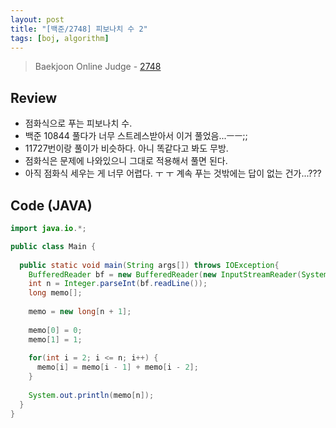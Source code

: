 ```yaml
---
layout: post
title: "[백준/2748] 피보나치 수 2"
tags: [boj, algorithm]
---
```

> Baekjoon Online Judge - [2748](https://www.acmicpc.net/problem/2748)

## Review
* 점화식으로 푸는 피보나치 수.
* 백준 10844 풀다가 너무 스트레스받아서 이거 풀었음...ㅡㅡ;;
* 11727번이랑 풀이가 비슷하다. 아니 똑같다고 봐도 무방.
* 점화식은 문제에 나와있으니 그대로 적용해서 풀면 된다.
* 아직 점화식 세우는 게 너무 어렵다. ㅜ ㅜ 계속 푸는 것밖에는 답이 없는 건가...???


## Code (JAVA)
```java
import java.io.*;

public class Main {
  
  public static void main(String args[]) throws IOException{
    BufferedReader bf = new BufferedReader(new InputStreamReader(System.in));
    int n = Integer.parseInt(bf.readLine());
    long memo[];
    
    memo = new long[n + 1];
    
    memo[0] = 0;
    memo[1] = 1;
    
    for(int i = 2; i <= n; i++) {
      memo[i] = memo[i - 1] + memo[i - 2];
    }
    
    System.out.println(memo[n]);
  }
}
```